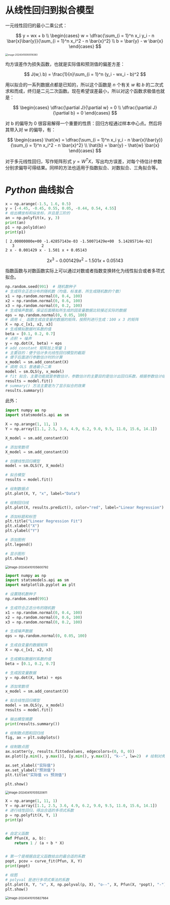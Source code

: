 # 从线性回归到拟合模型

一元线性回归的最小二乘公式：

$$
y = wx + b \\
\begin{cases}
w = \dfrac{\sum_{i = 1}^n x_i y_i - n \bar{x}\bar{y}}{\sum_{i = 1}^n x_i^2 - n \bar{x}^2} \\
b = \bar{y} - w \bar{x}
\end{cases}
$$

<img src="https://leafalice-image.oss-cn-hangzhou.aliyuncs.com/img/2024-04-10%2Fdde4c59721f62e910c67520c7258b6f9--96c1--image-20240410093516383.png" alt="image-20240410093516383" style="zoom:50%;" />

均方误差作为损失函数，也就是实际值和预测值的偏差方差：

$$
J(w,\ b) = \frac{1}{n}\sum_{i = 1}^n (y_i - wx_i - b)^2
$$

用以拟合的一系列数据点都是已知的，所以这个函数是 $n$ 个有关 $w$ 和 $b$ 的二次式求和而成，终归是二元二次函数。现在希望误差最小，所以对这个函数求极值也就是：

$$
\begin{cases}
\dfrac{\partial J}{\partial w} = 0 \\
\dfrac{\partial J}{\partial b} = 0
\end{cases}
$$

对 b 的偏导为 0 很容易解得一个重要的性质：回归方程通过样本中心点。然后将其带入对 w 的偏导，有：

$$
\begin{cases}
\hat{w} = \dfrac{\sum_{i = 1}^n x_i y_i - n \bar{x}\bar{y}}{\sum_{i = 1}^n x_i^2 - n \bar{x}^2} \\
\hat{b} = \bar{y} - \hat{w} \bar{x}
\end{cases}
$$

对于多元线性回归，写作矩阵形式 $y = W^T X$，写出均方误差，对每个待估计参数分别求偏导可得结果。同样的方法也适用于指数拟合、对数拟合、三角拟合等。

# **_Python_** 曲线拟合

```python
x = np.arange(-1.5, 1.6, 0.5)
y = [-4.45, -0.45, 0.55, 0.05, -0.44, 0.54, 4.55]
# 给出横坐标和纵坐标，并且是三阶的
an = np.polyfit(x, y, 3)
print(an)
p1 = np.poly1d(an)
print(p1)
```

```shell
[ 2.00000000e+00 -1.42857143e-03 -1.50071429e+00  5.14285714e-02]
   3            2
2 x - 0.001429 x - 1.501 x + 0.05143

```

$$
2 x^3 - 0.001429 x^2 - 1.501 x + 0.05143
$$

指数函数与对数函数实际上可以通过对数或者指数变换转化为线性拟合或者多项式拟合。

```python
np.random.seed(991)  # 随机数种子
# 生成符合正态分布的随机数（均值、标准差、所生成随机数的个数）
x1 = np.random.normal(0, 0.4, 100)
x2 = np.random.normal(0, 0.6, 100)
x3 = np.random.normal(0, 0.2, 100)
# 生成噪声数据，保证后面模拟所生成的因变量数据比较接近实际的数据
eps = np.random.normal(0, 0.05, 100)
# 调用 c_ 函数生成自变量的数据的矩阵，按照列进行生成：100 x 3 的矩阵
X = np.c_[x1, x2, x3]
# 生成模拟数据时系数的值
beta = [0.1, 0.2, 0.7]
# 点积 + 噪声
y = np.dot(X, beta) + eps
# add_constant 矩阵加上常量 1
# 主要目的：便于估计多元线性回归模型的截距
# 便于后面进行参数估计时的计算
x_model = sm.add_constant(X)
# 调用 OLS 普通最小二乘
model = sm.OLS(y, x_model)
# fit 拟合，主要功能就是参数估计，参数估计的主要目的是估计出回归系数，根据参数估计结果来计算统计量
results = model.fit()
# summary() 方法主要是为了显示拟合的效果
results.summary()
```

此外：

```python
import numpy as np
import statsmodels.api as sm

X = np.arange(1, 11, 1)
Y = np.array([1.1, 2.5, 3.6, 4.9, 6.2, 9.0, 9.5, 11.0, 15.6, 14.1])

X_model = sm.add_constant(X)

# 添加常数项
X_model = sm.add_constant(X)

# 创建线性回归模型
model = sm.OLS(Y, X_model)

# 拟合模型
results = model.fit()

# 绘制数据点
plt.plot(X, Y, "x", label="Data")

# 绘制回归线
plt.plot(X, results.predict(), color="red", label="Linear Regression")

# 添加标题和标签
plt.title("Linear Regression Fit")
plt.xlabel("X")
plt.ylabel("Y")

# 添加图例
plt.legend()

# 显示图形
plt.show()
```

<img src="https://leafalice-image.oss-cn-hangzhou.aliyuncs.com/img/2024-04-10%2F68bed61c9067bdc231d1d31e1d58bef7--b884--image-20240410105600792.png" alt="image-20240410105600792" style="zoom: 67%;" />

```python
import numpy as np
import statsmodels.api as sm
import matplotlib.pyplot as plt

# 设置随机数种子
np.random.seed(991)

# 生成符合正态分布的随机数
x1 = np.random.normal(0, 0.4, 100)
x2 = np.random.normal(0, 0.6, 100)
x3 = np.random.normal(0, 0.2, 100)

# 生成噪声数据
eps = np.random.normal(0, 0.05, 100)

# 生成自变量的数据矩阵
X = np.c_[x1, x2, x3]

# 生成模拟数据时系数的值
beta = [0.1, 0.2, 0.7]

# 生成因变量数据
y = np.dot(X, beta) + eps

# 添加常数项
x_model = sm.add_constant(X)

# 拟合线性回归模型
model = sm.OLS(y, x_model)
results = model.fit()

# 输出模型摘要
print(results.summary())

# 绘制散点图和回归线
fig, ax = plt.subplots()

# 绘制散点图
ax.scatter(y, results.fittedvalues, edgecolors=(0, 0, 0))
ax.plot([y.min(), y.max()], [y.min(), y.max()], "k--", lw=2)  # 绘制对角线

ax.set_xlabel("实际值")
ax.set_ylabel("预测值")
plt.title("实际值 vs 预测值")

plt.show()
```

<img src="https://leafalice-image.oss-cn-hangzhou.aliyuncs.com/img/2024-04-10%2F51ff0106ca4f5151073b05494feaebae--6b72--image-20240410105520611.png" alt="image-20240410105520611" style="zoom: 67%;" />

```python
X = np.arange(1, 11, 1)
Y = np.array([1.1, 2.5, 3.6, 4.9, 6.2, 9.0, 9.5, 11.0, 15.6, 14.1])
# 进行线性回归，得出合适的多项式系数
p = np.polyfit(X, Y, 1)
print(p)


# 自定义函数
def Pfun(X, a, b):
    return 1 / (a + b * X)


# 第一个是根据自定义函数给出的最合适的系数
popt, pcov = curve_fit(Pfun, X, Y)
print(popt)

# 绘图
# polyval 是进行多项式乘法的系数
plt.plot(X, Y, "x", X, np.polyval(p, X), "o--", X, Pfun(X, *popt), "-")
plt.show()
```

<img src="https://leafalice-image.oss-cn-hangzhou.aliyuncs.com/img/2024-04-10%2Ff7c3cc40bc2b87f5098ddc30ff45d77d--6817--image-20240410105827664.png" alt="image-20240410105827664" style="zoom:67%;" />
